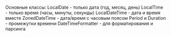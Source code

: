 Основные классы:
LocalDate - только дата (год, месяц, день)
LocalTime - только время (часы, минуты, секунды)
LocalDateTime - дата и время вместе
ZonedDateTime - дата/время с часовым поясом
Period и Duration - промежутки времени
DateTimeFormatter - для форматирования и парсинга